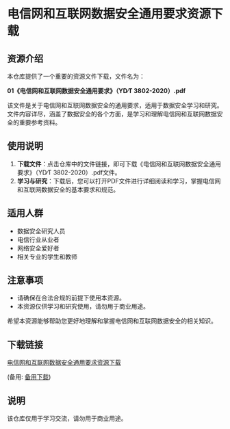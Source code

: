 # 电信网和互联网数据安全通用要求资源下载

## 资源介绍

本仓库提供了一个重要的资源文件下载，文件名为：

**01《电信网和互联网数据安全通用要求》（YD∕T 3802-2020）.pdf**

该文件是关于电信网和互联网数据安全的通用要求，适用于数据安全学习和研究。文件内容详尽，涵盖了数据安全的各个方面，是学习和理解电信网和互联网数据安全的重要参考资料。

## 使用说明

1. **下载文件**：点击仓库中的文件链接，即可下载《电信网和互联网数据安全通用要求》（YD∕T 3802-2020）.pdf文件。
2. **学习与研究**：下载后，您可以打开PDF文件进行详细阅读和学习，掌握电信网和互联网数据安全的基本要求和规范。

## 适用人群

- 数据安全研究人员
- 电信行业从业者
- 网络安全爱好者
- 相关专业的学生和教师

## 注意事项

- 请确保在合法合规的前提下使用本资源。
- 本资源仅供学习和研究使用，请勿用于商业用途。

希望本资源能够帮助您更好地理解和掌握电信网和互联网数据安全的相关知识。

## 下载链接
[电信网和互联网数据安全通用要求资源下载](https://pan.quark.cn/s/b6285f229c46) 

(备用: [备用下载](https://pan.baidu.com/s/1XKhVgS8tz2ui_XvAth2AMw?pwd=1234))

## 说明

该仓库仅用于学习交流，请勿用于商业用途。
